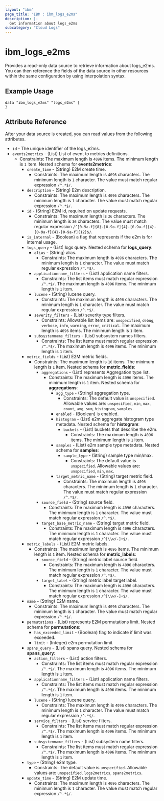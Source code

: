 ```yaml
---
layout: "ibm"
page_title: "IBM : ibm_logs_e2ms"
description: |-
  Get information about logs_e2ms
subcategory: "Cloud Logs"
---
```


# ibm_logs_e2ms

Provides a read-only data source to retrieve information about logs_e2ms. You can then reference the fields of the data source in other resources within the same configuration by using interpolation syntax.

## Example Usage

```hcl
data "ibm_logs_e2ms" "logs_e2ms" {
}
```


## Attribute Reference

After your data source is created, you can read values from the following attributes.

* `id` - The unique identifier of the logs_e2ms.
* `events2metrics` - (List) List of event to metrics definitions.
  * Constraints: The maximum length is `4096` items. The minimum length is `1` item.
Nested schema for **events2metrics**:
	* `create_time` - (String) E2M create time.
	  * Constraints: The maximum length is `4096` characters. The minimum length is `1` character. The value must match regular expression `/^.*$/`.
	* `description` - (String) E2m description.
	  * Constraints: The maximum length is `4096` characters. The minimum length is `1` character. The value must match regular expression `/^.*$/`.
	* `id` - (String) E2M id, required on update requests.
	  * Constraints: The maximum length is `36` characters. The minimum length is `36` characters. The value must match regular expression `/^[0-9a-f]{8}-[0-9a-f]{4}-[0-9a-f]{4}-[0-9a-f]{4}-[0-9a-f]{12}$/`.
	* `is_internal` - (Boolean) a flag that represents if the e2m is for internal usage.
	* `logs_query` - (List) logs query.
	Nested schema for **logs_query**:
		* `alias` - (String) alias.
		  * Constraints: The maximum length is `4096` characters. The minimum length is `1` character. The value must match regular expression `/^.*$/`.
		* `applicationname_filters` - (List) application name filters.
		  * Constraints: The list items must match regular expression `/^.*$/`. The maximum length is `4096` items. The minimum length is `1` item.
		* `lucene` - (String) lucene query.
		  * Constraints: The maximum length is `4096` characters. The minimum length is `1` character. The value must match regular expression `/^.*$/`.
		* `severity_filters` - (List) severity type filters.
		  * Constraints: Allowable list items are: `unspecified`, `debug`, `verbose`, `info`, `warning`, `error`, `critical`. The maximum length is `4096` items. The minimum length is `1` item.
		* `subsystemname_filters` - (List) subsystem names filters.
		  * Constraints: The list items must match regular expression `/^.*$/`. The maximum length is `4096` items. The minimum length is `1` item.
	* `metric_fields` - (List) E2M metric fields.
	  * Constraints: The maximum length is `10` items. The minimum length is `1` item.
	Nested schema for **metric_fields**:
		* `aggregations` - (List) represents Aggregation type list.
		  * Constraints: The maximum length is `4096` items. The minimum length is `1` item.
		Nested schema for **aggregations**:
			* `agg_type` - (String) aggregation type.
			  * Constraints: The default value is `unspecified`. Allowable values are: `unspecified`, `min`, `max`, `count`, `avg`, `sum`, `histogram`, `samples`.
			* `enabled` - (Boolean) is enabled.
			* `histogram` - (List) e2m aggregate histogram type metadata.
			Nested schema for **histogram**:
				* `buckets` - (List) buckets that describe the e2m.
				  * Constraints: The maximum length is `4096` items. The minimum length is `1` item.
			* `samples` - (List) e2m sample type metadata.
			Nested schema for **samples**:
				* `sample_type` - (String) sample type min/max.
				  * Constraints: The default value is `unspecified`. Allowable values are: `unspecified`, `min`, `max`.
			* `target_metric_name` - (String) target metric field.
			  * Constraints: The maximum length is `4096` characters. The minimum length is `1` character. The value must match regular expression `/^.*$/`.
		* `source_field` - (String) source field.
		  * Constraints: The maximum length is `4096` characters. The minimum length is `1` character. The value must match regular expression `/^.*$/`.
		* `target_base_metric_name` - (String) target metric field.
		  * Constraints: The maximum length is `4096` characters. The minimum length is `1` character. The value must match regular expression `/^[\\w/-]+$/`.
	* `metric_labels` - (List) E2M metric labels.
	  * Constraints: The maximum length is `4096` items. The minimum length is `1` item.
	Nested schema for **metric_labels**:
		* `source_field` - (String) metric label source field.
		  * Constraints: The maximum length is `4096` characters. The minimum length is `1` character. The value must match regular expression `/^.*$/`.
		* `target_label` - (String) metric label target label.
		  * Constraints: The maximum length is `4096` characters. The minimum length is `1` character. The value must match regular expression `/^[\\w/-]+$/`.
	* `name` - (String) E2M name.
	  * Constraints: The maximum length is `4096` characters. The minimum length is `1` character. The value must match regular expression `/^.*$/`.
	* `permutations` - (List) represents E2M permutations limit.
	Nested schema for **permutations**:
		* `has_exceeded_limit` - (Boolean) flag to indicate if limit was exceeded.
		* `limit` - (Integer) e2m permutation limit.
	* `spans_query` - (List) spans query.
	Nested schema for **spans_query**:
		* `action_filters` - (List) action filters.
		  * Constraints: The list items must match regular expression `/^.*$/`. The maximum length is `4096` items. The minimum length is `1` item.
		* `applicationname_filters` - (List) application name filters.
		  * Constraints: The list items must match regular expression `/^.*$/`. The maximum length is `4096` items. The minimum length is `1` item.
		* `lucene` - (String) lucene query.
		  * Constraints: The maximum length is `4096` characters. The minimum length is `1` character. The value must match regular expression `/^.*$/`.
		* `service_filters` - (List) service filters.
		  * Constraints: The list items must match regular expression `/^.*$/`. The maximum length is `4096` items. The minimum length is `1` item.
		* `subsystemname_filters` - (List) subsystem name filters.
		  * Constraints: The list items must match regular expression `/^.*$/`. The maximum length is `4096` items. The minimum length is `1` item.
	* `type` - (String) e2m type.
	  * Constraints: The default value is `unspecified`. Allowable values are: `unspecified`, `logs2metrics`, `spans2metrics`.
	* `update_time` - (String) E2M update time.
	  * Constraints: The maximum length is `4096` characters. The minimum length is `1` character. The value must match regular expression `/^.*$/`.

